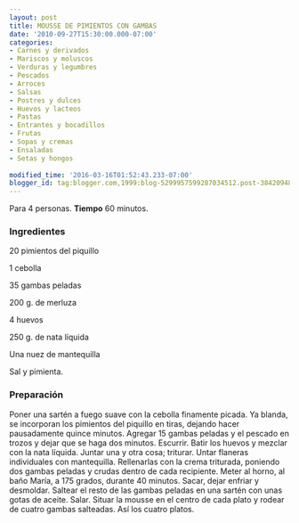 ```yaml
---
layout: post
title: MOUSSE DE PIMIENTOS CON GAMBAS
date: '2010-09-27T15:30:00.000-07:00'
categories:
- Carnes y derivados
- Mariscos y moluscos
- Verduras y legumbres
- Pescados
- Arroces
- Salsas
- Postres y dulces
- Huevos y lacteos
- Pastas
- Entrantes y bocadillos
- Frutas
- Sopas y cremas
- Ensaladas
- Setas y hongos
 
modified_time: '2016-03-16T01:52:43.233-07:00'
blogger_id: tag:blogger.com,1999:blog-5299957599287034512.post-3842094822364906743
---
```


Para 4 personas.
<b>Tiempo</b> 60 minutos.

<h3>Ingredientes</h3>

20 pimientos del piquillo

1 cebolla

35 gambas peladas

200 g. de merluza

4 huevos

250 g. de nata líquida

Una nuez de mantequilla

Sal y pimienta.

<h3>Preparación</h3>

Poner una sartén a fuego suave con la cebolla finamente picada. Ya blanda, se incorporan los pimientos del piquillo en tiras, dejando hacer pausadamente quince minutos. Agregar 15 gambas peladas y el pescado en trozos y dejar que se haga dos minutos. Escurrir. Batir los huevos y mezclar con la nata líquida. Juntar una y otra cosa; triturar. Untar flaneras individuales con mantequilla. Rellenarlas con la crema triturada, poniendo dos gambas peladas y crudas dentro de cada recipiente. Meter al horno, al baño María, a 175 grados, durante 40 minutos. Sacar, dejar enfriar y desmoldar. Saltear el resto de las gambas peladas en una sartén con unas gotas de aceite. Salar. Situar la mousse en el centro de cada plato y rodear de cuatro gambas salteadas. Así los cuatro platos.

